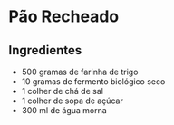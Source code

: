 # Pão Recheado

## Ingredientes
- 500 gramas de farinha de trigo
- 10 gramas de fermento biológico seco
- 1 colher de chá de sal
- 1 colher de sopa de açúcar
- 300 ml de água morna
